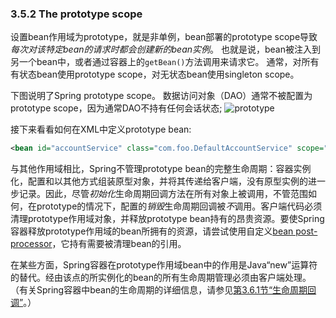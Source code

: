 ### 3.5.2 The prototype scope

设置bean作用域为prototype，就是非单例，bean部署的prototype scope导致*每次对该特定bean的请求时都会创建新的bean实例*。 也就是说，bean被注入到另一个bean中，或者通过容器上的`getBean()`方法调用来请求它。 通常，对所有有状态bean使用prototype scope，对无状态bean使用singleton scope。

下图说明了Spring prototype scope。 数据访问对象（DAO）通常不被配置为 prototype scope，因为通常DAO不持有任何会话状态; 
![prototype](http://docs.spring.io/spring/docs/5.0.0.M4/spring-framework-reference/htmlsingle/images/prototype.png.pagespeed.ce._EP1ydjN29.png)


接下来看看如何在XML中定义prototype bean:
```xml
<bean id="accountService" class="com.foo.DefaultAccountService" scope="prototype"/>
```


与其他作用域相比，Spring不管理prototype bean的完整生命周期：容器实例化，配置和以其他方式组装原型对象，并将其传递给客户端，没有原型实例的进一步记录。因此，尽管*初始化*生命周期回调方法在所有对象上被调用，不管范围如何，在prototype的情况下，配置的*销毁*生命周期回调被*不*调用。客户端代码必须清理prototype作用域对象，并释放prototype bean持有的昂贵资源。要使Spring容器释放prototype作用域的bean所拥有的资源，请尝试使用自定义[bean post-processor](http://docs.spring.io/spring/docs/5.0.0.M4/spring-framework-reference/htmlsingle/#beans-factory-extension-bpp)，它持有需要被清理bean的引用。

在某些方面，Spring容器在prototype作用域bean中的作用是Java“new”运算符的替代。经由该点的所实例化的bean的所有生命周期管理必须由客户端处理。 （有关Spring容器中bean的生命周期的详细信息，请参见[第3.6.1节“生命周期回调”](http://docs.spring.io/spring/docs/5.0.0.M4/spring-framework-reference/htmlsingle/#beans-factory-lifecycle)。）

